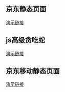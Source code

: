 
## 京东静态页面
[演示链接](https://xinjame.github.io/-xj/京东静态页面)

## js高级贪吃蛇
[演示链接](https://xinjame.github.io/-xj/js高级/贪吃蛇)

## 京东移动静态页面
[演示链接](https://xinjame.github.io/-xj/移动web京东项目)